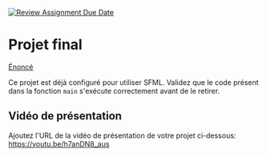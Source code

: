 [![Review Assignment Due Date](https://classroom.github.com/assets/deadline-readme-button-22041afd0340ce965d47ae6ef1cefeee28c7c493a6346c4f15d667ab976d596c.svg)](https://classroom.github.com/a/d4asbHWz)

# Projet final

[Énoncé](TP02-JeuVideoSFML.pdf)

Ce projet est déjà configuré pour utiliser SFML.
Validez que le code présent dans la fonction `main` s'exécute correctement avant de le retirer.

## Vidéo de présentation

Ajoutez l'URL de la vidéo de présentation de votre projet ci-dessous:
https://youtu.be/h7anDN8_aus
